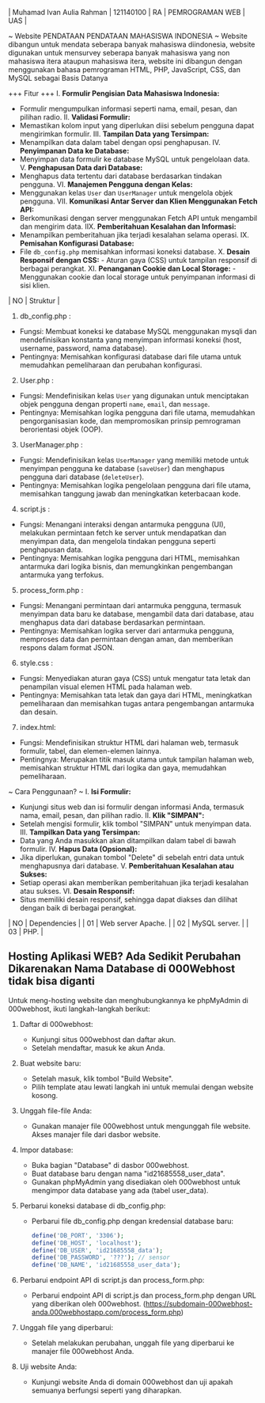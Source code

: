 | Muhamad Ivan Aulia Rahman | 121140100 | RA | PEMROGRAMAN WEB | UAS |

~ Website PENDATAAN PENDATAAN MAHASISWA INDONESIA ~
Website dibangun untuk mendata seberapa banyak mahasiswa diindonesia, website digunakan untuk mensurvey seberapa banyak mahasiswa yang non mahasiswa itera ataupun mahasiswa itera, website ini dibangun dengan menggunakan bahasa pemrograman HTML, PHP, JavaScript, CSS, dan MySQL sebagai Basis Datanya

+++ Fitur +++
I.   **Formulir Pengisian Data Mahasiswa Indonesia:**
   - Formulir mengumpulkan informasi seperti nama, email, pesan, dan pilihan radio.
II.  **Validasi Formulir:**
   - Memastikan kolom input yang diperlukan diisi sebelum pengguna dapat mengirimkan formulir.
III. **Tampilan Data yang Tersimpan:**
   - Menampilkan data dalam tabel dengan opsi penghapusan.
IV.  **Penyimpanan Data ke Database:**
   - Menyimpan data formulir ke database MySQL untuk pengelolaan data.
V.   **Penghapusan Data dari Database:**
   - Menghapus data tertentu dari database berdasarkan tindakan pengguna.
VI.  **Manajemen Pengguna dengan Kelas:**
   - Menggunakan kelas `User` dan `UserManager` untuk mengelola objek pengguna.
VII. **Komunikasi Antar Server dan Klien Menggunakan Fetch API:**
   - Berkomunikasi dengan server menggunakan Fetch API untuk mengambil dan mengirim data.
IIX. **Pemberitahuan Kesalahan dan Informasi:**
   - Menampilkan pemberitahuan jika terjadi kesalahan selama operasi.
IX.  **Pemisahan Konfigurasi Database:**
   - File `db_config.php` memisahkan informasi koneksi database.
X.   **Desain Responsif dengan CSS:**
    - Aturan gaya (CSS) untuk tampilan responsif di berbagai perangkat.
XI.  **Penanganan Cookie dan Local Storage:**
    - Menggunakan cookie dan local storage untuk penyimpanan informasi di sisi klien.

| NO | Struktur |
  01. db_config.php :
   - Fungsi: Membuat koneksi ke database MySQL menggunakan mysqli dan mendefinisikan konstanta yang menyimpan informasi koneksi (host, username, password, nama database).
   - Pentingnya: Memisahkan konfigurasi database dari file utama untuk memudahkan pemeliharaan dan perubahan konfigurasi.
  02. User.php :
   - Fungsi: Mendefinisikan kelas `User` yang digunakan untuk menciptakan objek pengguna dengan properti `name`, `email`, dan `message`.
   - Pentingnya: Memisahkan logika pengguna dari file utama, memudahkan pengorganisasian kode, dan mempromosikan prinsip pemrograman berorientasi objek (OOP).
  03. UserManager.php :
   - Fungsi: Mendefinisikan kelas `UserManager` yang memiliki metode untuk menyimpan pengguna ke database (`saveUser`) dan menghapus pengguna dari database (`deleteUser`).
   - Pentingnya: Memisahkan logika pengelolaan pengguna dari file utama, memisahkan tanggung jawab dan meningkatkan keterbacaan kode.
  04. script.js :
   - Fungsi: Menangani interaksi dengan antarmuka pengguna (UI), melakukan permintaan fetch ke server untuk mendapatkan dan menyimpan data, dan mengelola tindakan pengguna seperti penghapusan data.
   - Pentingnya: Memisahkan logika pengguna dari HTML, memisahkan antarmuka dari logika bisnis, dan memungkinkan pengembangan antarmuka yang terfokus.
  05. process_form.php :
   - Fungsi: Menangani permintaan dari antarmuka pengguna, termasuk menyimpan data baru ke database, mengambil data dari database, atau menghapus data dari database berdasarkan permintaan.
   - Pentingnya: Memisahkan logika server dari antarmuka pengguna, memproses data dan permintaan dengan aman, dan memberikan respons dalam format JSON.
  06. style.css :
   - Fungsi: Menyediakan aturan gaya (CSS) untuk mengatur tata letak dan penampilan visual elemen HTML pada halaman web.
   - Pentingnya: Memisahkan tata letak dan gaya dari HTML, meningkatkan pemeliharaan dan memisahkan tugas antara pengembangan antarmuka dan desain.
  07. index.html:
   - Fungsi: Mendefinisikan struktur HTML dari halaman web, termasuk formulir, tabel, dan elemen-elemen lainnya.
   - Pentingnya: Merupakan titik masuk utama untuk tampilan halaman web, memisahkan struktur HTML dari logika dan gaya, memudahkan pemeliharaan.


~ Cara Penggunaan? ~
I.   **Isi Formulir:**
   - Kunjungi situs web dan isi formulir dengan informasi Anda, termasuk nama, email, pesan, dan pilihan radio.
II.  **Klik "SIMPAN":**
   - Setelah mengisi formulir, klik tombol "SIMPAN" untuk menyimpan data.
III. **Tampilkan Data yang Tersimpan:**
   - Data yang Anda masukkan akan ditampilkan dalam tabel di bawah formulir.
IV.  **Hapus Data (Opsional):**
   - Jika diperlukan, gunakan tombol "Delete" di sebelah entri data untuk menghapusnya dari database.
V.   **Pemberitahuan Kesalahan atau Sukses:**
   - Setiap operasi akan memberikan pemberitahuan jika terjadi kesalahan atau sukses.
VI.  **Desain Responsif:**
   - Situs memiliki desain responsif, sehingga dapat diakses dan dilihat dengan baik di berbagai perangkat.


| NO |    Dependencies    |
| 01 | Web server Apache. |
| 02 | MySQL server.      |
| 03 | PHP.               |

## Hosting Aplikasi WEB? Ada Sedikit Perubahan Dikarenakan Nama Database di 000Webhost tidak bisa diganti
Untuk meng-hosting website dan menghubungkannya ke phpMyAdmin di 000webhost, ikuti langkah-langkah berikut:

1. Daftar di 000webhost:
   - Kunjungi situs 000webhost dan daftar akun.
   - Setelah mendaftar, masuk ke akun Anda.

2. Buat website baru:
   - Setelah masuk, klik tombol "Build Website".
   - Pilih template atau lewati langkah ini untuk memulai dengan website kosong.

3. Unggah file-file Anda:
   - Gunakan manajer file 000webhost untuk mengunggah file website. Akses manajer file dari dasbor website.

4. Impor database:
   - Buka bagian "Database" di dasbor 000webhost.
   - Buat database baru dengan nama "id21685558_user_data".
   - Gunakan phpMyAdmin yang disediakan oleh 000webhost untuk mengimpor data database yang ada (tabel user_data).

5. Perbarui koneksi database di db_config.php:
   - Perbarui file db_config.php dengan kredensial database baru:
     ```php
     define('DB_PORT', '3306');
     define('DB_HOST', 'localhost'); 
     define('DB_USER', 'id21685558_data');
     define('DB_PASSWORD', '???'); // sensor
     define('DB_NAME', 'id21685558_user_data');
     ```

6. Perbarui endpoint API di script.js dan process_form.php:
   - Perbarui endpoint API di script.js dan process_form.php dengan URL yang diberikan oleh 000webhost. (https://subdomain-000webhost-anda.000webhostapp.com/process_form.php)

7. Unggah file yang diperbarui:
   - Setelah melakukan perubahan, unggah file yang diperbarui ke manajer file 000webhost Anda.

8. Uji website Anda:
   - Kunjungi website Anda di domain 000webhost dan uji apakah semuanya berfungsi seperti yang diharapkan.
